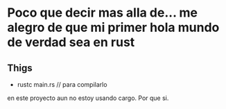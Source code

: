 # Poco que decir mas alla de... me alegro de que mi primer hola mundo de verdad sea en rust

## Thigs

- rustc main.rs // para compilarlo

en este proyecto aun no estoy usando cargo. Por que si.
